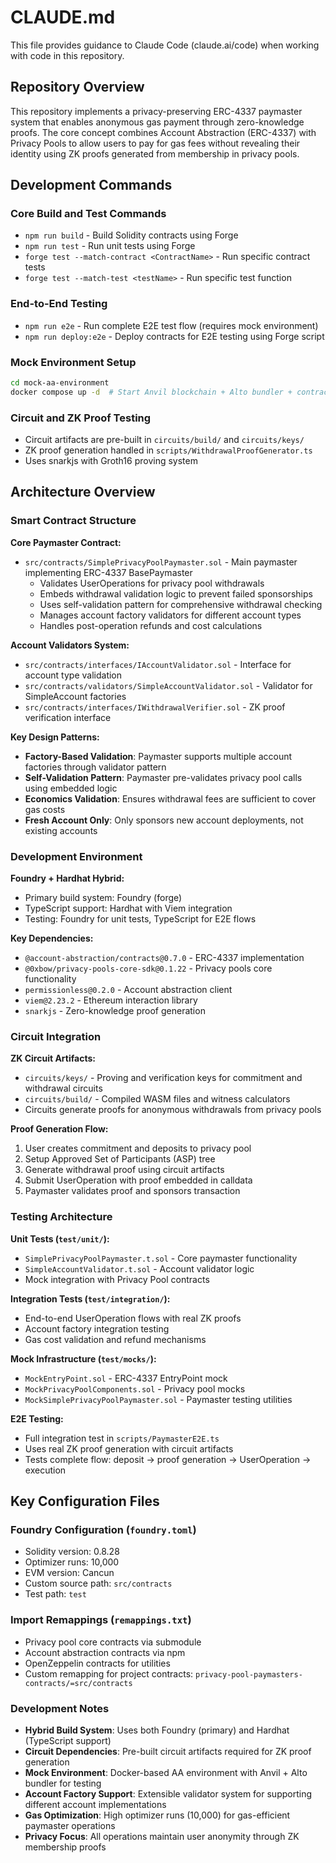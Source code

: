 # CLAUDE.md

This file provides guidance to Claude Code (claude.ai/code) when working with code in this repository.

## Repository Overview

This repository implements a privacy-preserving ERC-4337 paymaster system that enables anonymous gas payment through zero-knowledge proofs. The core concept combines Account Abstraction (ERC-4337) with Privacy Pools to allow users to pay for gas fees without revealing their identity using ZK proofs generated from membership in privacy pools.

## Development Commands

### Core Build and Test Commands
- `npm run build` - Build Solidity contracts using Forge
- `npm run test` - Run unit tests using Forge
- `forge test --match-contract <ContractName>` - Run specific contract tests
- `forge test --match-test <testName>` - Run specific test function

### End-to-End Testing
- `npm run e2e` - Run complete E2E test flow (requires mock environment)
- `npm run deploy:e2e` - Deploy contracts for E2E testing using Forge script

### Mock Environment Setup
```bash
cd mock-aa-environment
docker compose up -d  # Start Anvil blockchain + Alto bundler + contract deployer
```

### Circuit and ZK Proof Testing
- Circuit artifacts are pre-built in `circuits/build/` and `circuits/keys/`
- ZK proof generation handled in `scripts/WithdrawalProofGenerator.ts`
- Uses snarkjs with Groth16 proving system

## Architecture Overview

### Smart Contract Structure

**Core Paymaster Contract:**
- `src/contracts/SimplePrivacyPoolPaymaster.sol` - Main paymaster implementing ERC-4337 BasePaymaster
  - Validates UserOperations for privacy pool withdrawals
  - Embeds withdrawal validation logic to prevent failed sponsorships
  - Uses self-validation pattern for comprehensive withdrawal checking
  - Manages account factory validators for different account types
  - Handles post-operation refunds and cost calculations

**Account Validators System:**
- `src/contracts/interfaces/IAccountValidator.sol` - Interface for account type validation
- `src/contracts/validators/SimpleAccountValidator.sol` - Validator for SimpleAccount factories
- `src/contracts/interfaces/IWithdrawalVerifier.sol` - ZK proof verification interface

**Key Design Patterns:**
- **Factory-Based Validation**: Paymaster supports multiple account factories through validator pattern
- **Self-Validation Pattern**: Paymaster pre-validates privacy pool calls using embedded logic
- **Economics Validation**: Ensures withdrawal fees are sufficient to cover gas costs
- **Fresh Account Only**: Only sponsors new account deployments, not existing accounts

### Development Environment

**Foundry + Hardhat Hybrid:**
- Primary build system: Foundry (forge)
- TypeScript support: Hardhat with Viem integration
- Testing: Foundry for unit tests, TypeScript for E2E flows

**Key Dependencies:**
- `@account-abstraction/contracts@0.7.0` - ERC-4337 implementation
- `@0xbow/privacy-pools-core-sdk@0.1.22` - Privacy pools core functionality
- `permissionless@0.2.0` - Account abstraction client
- `viem@2.23.2` - Ethereum interaction library
- `snarkjs` - Zero-knowledge proof generation

### Circuit Integration

**ZK Circuit Artifacts:**
- `circuits/keys/` - Proving and verification keys for commitment and withdrawal circuits
- `circuits/build/` - Compiled WASM files and witness calculators
- Circuits generate proofs for anonymous withdrawals from privacy pools

**Proof Generation Flow:**
1. User creates commitment and deposits to privacy pool
2. Setup Approved Set of Participants (ASP) tree
3. Generate withdrawal proof using circuit artifacts
4. Submit UserOperation with proof embedded in calldata
5. Paymaster validates proof and sponsors transaction

### Testing Architecture

**Unit Tests (`test/unit/`):**
- `SimplePrivacyPoolPaymaster.t.sol` - Core paymaster functionality
- `SimpleAccountValidator.t.sol` - Account validator logic
- Mock integration with Privacy Pool contracts

**Integration Tests (`test/integration/`):**
- End-to-end UserOperation flows with real ZK proofs
- Account factory integration testing
- Gas cost validation and refund mechanisms

**Mock Infrastructure (`test/mocks/`):**
- `MockEntryPoint.sol` - ERC-4337 EntryPoint mock
- `MockPrivacyPoolComponents.sol` - Privacy pool mocks
- `MockSimplePrivacyPoolPaymaster.sol` - Paymaster testing utilities

**E2E Testing:**
- Full integration test in `scripts/PaymasterE2E.ts`
- Uses real ZK proof generation with circuit artifacts
- Tests complete flow: deposit → proof generation → UserOperation → execution

## Key Configuration Files

### Foundry Configuration (`foundry.toml`)
- Solidity version: 0.8.28
- Optimizer runs: 10,000
- EVM version: Cancun
- Custom source path: `src/contracts`
- Test path: `test`

### Import Remappings (`remappings.txt`)
- Privacy pool core contracts via submodule
- Account abstraction contracts via npm
- OpenZeppelin contracts for utilities
- Custom remapping for project contracts: `privacy-pool-paymasters-contracts/=src/contracts`

### Development Notes
- **Hybrid Build System**: Uses both Foundry (primary) and Hardhat (TypeScript support)
- **Circuit Dependencies**: Pre-built circuit artifacts required for ZK proof generation
- **Mock Environment**: Docker-based AA environment with Anvil + Alto bundler for testing
- **Account Factory Support**: Extensible validator system for supporting different account implementations
- **Gas Optimization**: High optimizer runs (10,000) for gas-efficient paymaster operations
- **Privacy Focus**: All operations maintain user anonymity through ZK membership proofs